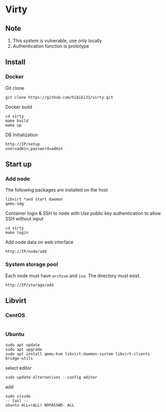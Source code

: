 # Virty

## Note

1. This system is vulnerable, use only locally
2. Authentication function is prototype

## Install

### Docker

Git clone

```
git clone https://github.com/hibiki31/virty.git
```

Docker build

```
cd virty
make build
make up
```

DB Initialization

```
http://IP/setup
user=admin,password=admin
```

## Start up

### Add node

The following packages are installed on the host

```
libvirt *and start daemon
qemu-img
```

Container login & SSH to node with Use public key authentication to allow SSH without input

```
cd virty
make login
```

Add node data on web interface

```
http://IP/node/add
```

### System storage pool

Each node must have `archive` and `iso`. The directory must exist.

```
http://IP/storage/add
```

## Libvirt

### CentOS

```

```

### Ubuntu

```
sudo apt update
sudo apt upgrade
sudo apt install qemu-kvm libvirt-daemon-system libvirt-clients bridge-utils 
```

select editor

```
sudo update-alternatives --config editor
```

add

```
sudo visudo
-- tail --
ubuntu ALL=(ALL) NOPASSWD: ALL
```

